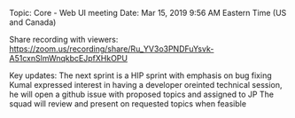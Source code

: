 Topic: Core - Web UI meeting
Date: Mar 15, 2019 9:56 AM Eastern Time (US and Canada)

Share recording with viewers:
https://zoom.us/recording/share/Ru_YV3o3PNDFuYsvk-A51cxnSlmWnqkbcEJpfXHkOPU 

Key updates:
The next sprint is a HIP sprint with emphasis on bug fixing
Kumal expressed interest in having a developer oreinted technical session, he will open a github issue with proposed topics and assigned to JP
The squad will review and present on requested topics when feasible
